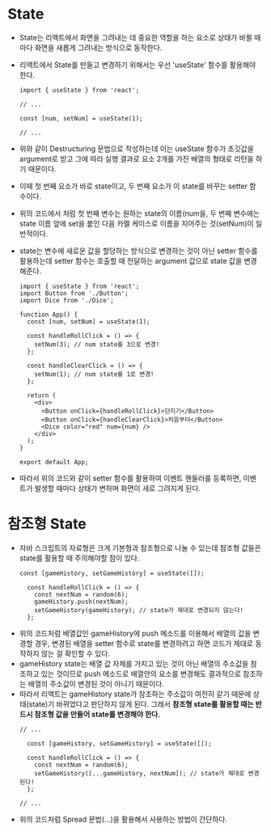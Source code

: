 # State

* State는 리액트에서 화면을 그려내는 데 중요한 역할을 하는 요소로 상태가 바뀔 때마다 화면을 새롭게 그려내는 방식으로 동작한다.
* 리액트에서 State를 만들고 변경하기 위해서는 우선 'useState' 함수를 활용해야 한다.

  ```
  import { useState } from 'react';

  // ...

  const [num, setNum] = useState(1);

  // ...
  ```
 * 위와 같이 Destructuring 문법으로 작성하는데 이는 useState 함수가 초깃값을 argument로 받고 그에 따라 실행 결과로 요소 2개를 가진 배열의 형태로 리턴을 하기 때문이다.
 * 이때 첫 번째 요소가 바로 state이고, 두 번째 요소가 이 state를 바꾸는 setter 함수이다.
 * 위의 코드에서 처럼 첫 번째 변수는 원하는 state의 이름(num을, 두 번째 변수에는 state 이름 앞에 set을 붙인 다음 카멜 케이스로 이름을 지어주는 것(setNum)이 일반적이다.
 * state는 변수에 새로운 값을 할당하는 방식으로 변경하는 것이 아닌 setter 함수를 활용하는데 setter 함수는 호출할 때 전달하는 argument 값으로 state 값을 변경해준다.
    ```
    import { useState } from 'react';
    import Button from './Button';
    import Dice from './Dice';

    function App() {
      const [num, setNum] = useState(1);

      const handleRollClick = () => {
        setNum(3); // num state를 3으로 변경!
      };

      const handleClearClick = () => {
        setNum(1); // num state를 1로 변경!
      };

      return (
        <div>
          <Button onClick={handleRollClick}>던지기</Button>
          <Button onClick={handleClearClick}>처음부터</Button>
          <Dice color="red" num={num} />
        </div>
      );  
    }

    export default App;
    ```
  * 따라서 위의 코드와 같이 setter 함수를 활용하여 이벤트 핸들러를 등록하면, 이벤트가 발생할 때마다 상태가 변하며 화면이 새로 그려지게 된다.   
     

# 참조형 State
* 자바 스크립트의 자료형은 크게 기본형과 참조형으로 나눌 수 있는데 참조형 값들은 state를 활용할 때 주의해야할 점이 있다.
  ```
  const [gameHistory, setGameHistory] = useState([]);

    const handleRollClick = () => {
      const nextNum = random(6);
      gameHistory.push(nextNum);
      setGameHistory(gameHistory); // state가 제대로 변경되지 않는다!
    };
  ```
* 위의 코드처럼 배열값인 gameHistory에 push 메소드를 이용해서 배열의 값을 변경할 경우, 변경된 배열을 setter 함수로 state를 변경하려고 하면 코드가 제대로 동작하지 않는 걸 확인할 수 있다.
* gameHistory state는 배열 값 자체를 가지고 있는 것이 아닌 배열의 주소값을 참조하고 있는 것이므로 push 메소드로 배열안의 요소를 변경해도 결과적으로 참조하는 배열의 주소값이 변경된 것이 아니기 때문이다.
* 따라서 리액트는 gameHistory state가 참조하는 주소값이 여전히 같기 때문에 상태(state)기 바뀌었다고 판단하지 않게 된다. 그래서 **참조형 state를 활용할 때는 반드시 참조형 값을 만들어 state를 변경해야 한다.**
  ```
  // ... 

    const [gameHistory, setGameHistory] = useState([]);

    const handleRollClick = () => {
      const nextNum = random(6);
      setGameHistory([...gameHistory, nextNum]); // state가 제대로 변경된다!
    };

  // ...
  ```
* 위의 코드처럼 Spread 문법(...)을 활용해서 사용하는 방법이 간단하다. 